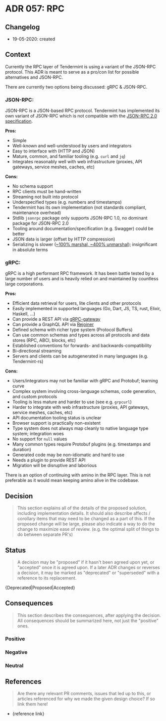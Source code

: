 # ADR 057: RPC

## Changelog

- 19-05-2020: created

## Context

Currently the RPC layer of Tendermint is using a variant of the JSON-RPC protocol. This ADR is meant to serve as a pro/con list for possible alternatives and JSON-RPC.

There are currently two options being discussed: gRPC & JSON-RPC.

### JSON-RPC:

JSON-RPC is a JSON-based RPC protocol. Tendermint has implemented its own variant of JSON-RPC which is not compatible with the [JSON-RPC 2.0 specification](https://www.jsonrpc.org/specification).

**Pros:**

- Simple
- Well-known and well-understood by users and integrators
- Easy to interface with (HTTP and JSON)
- Mature, common, and familiar tooling (e.g. `curl` and `jq`)
- Integrates reasonably well with web infrastructure (proxies, API gateways, service meshes, caches, etc)

**Cons:**

- No schema support
- RPC clients must be hand-written
- Streaming not built into protocol
- Underspecified types (e.g. numbers and timestamps)
- Tendermint has its own implementation (not standards compliant, maintenance overhead)
- Stdlib `jsonrpc` package only supports JSON-RPC 1.0, no dominant package for JSON-RPC 2.0
- Tooling around documentation/specification (e.g. Swagger) could be better
- JSON data is larger (offset by HTTP compression)
- Serializing is slower ([~100% marshal, ~400% unmarshal](https://github.com/alecthomas/go_serialization_benchmarks)); insignificant in absolute terms

### gRPC:

gRPC is a high performant RPC framework. It has been battle tested by a large number of users and is heavily relied on and maintained by countless large corporations.

**Pros:**

- Efficient data retrieval for users, lite clients and other protocols
- Easily implemented in supported languages (Go, Dart, JS, TS, rust, Elixir, Haskell, ...)
- Can provide a REST API via [gRPC-gateway](https://github.com/grpc-ecosystem/grpc-gateway)
- Can provide a GraphQL API via [Rejoiner](https://github.com/google/rejoiner)
- Defined schema with richer type system (Protocol Buffers)
- Can use common schemas and types across all protocols and data stores (RPC, ABCI, blocks, etc)
- Established conventions for forwards- and backwards-compatibility
- Bi-directional streaming
- Servers and clients can be autogenerated in many languages (e.g. Tendermint-rs)

**Cons:**

- Users/integrators may not be familiar with gRPC and Protobuf; learning curve
- Complex system involving cross-language schemas, code generation, and custom protocols
- Tooling is less mature and harder to use (see e.g. `grpcurl`)
- Harder to integrate with web infrastructure (proxies, API gateways, service meshes, caches, etc)
- API documentation tooling status is unclear
- Browser support is practically non-existent
- Type system does not always map cleanly to native language type system; integration woes
- No support for `null` values
- Many common types require Protobuf plugins (e.g. timestamps and duration)
- Generated code may be non-idiomatic and hard to use
- Needs a plugin to provide REST API
- Migration will be disruptive and laborious

There is an option of continuing with amino in the RPC layer. This is not preferable as it would mean keeping amino alive in the codebase. 

## Decision

> This section explains all of the details of the proposed solution, including implementation details.
> It should also describe affects / corollary items that may need to be changed as a part of this.
> If the proposed change will be large, please also indicate a way to do the change to maximize ease of review.
> (e.g. the optimal split of things to do between separate PR's)

## Status

> A decision may be "proposed" if it hasn't been agreed upon yet, or "accepted" once it is agreed upon. If a later ADR changes or reverses a decision, it may be marked as "deprecated" or "superseded" with a reference to its replacement.

{Deprecated|Proposed|Accepted}

## Consequences

> This section describes the consequences, after applying the decision. All consequences should be summarized here, not just the "positive" ones.

### Positive

### Negative

### Neutral

## References

> Are there any relevant PR comments, issues that led up to this, or articles referenced for why we made the given design choice? If so link them here!

- {reference link}
